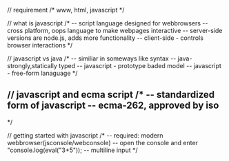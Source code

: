 // requirement
/* 
www, html, javascript
*/

// what is javascript
/*
-- script language designed for webbrowsers
-- cross platform, oops language to make webpages interactive
-- server-side versions are node.js, adds more functionality
-- client-side - controls browser interactions
*/

// javascript vs java
/*
-- similiar in someways like syntax
-- java-strongly,statically typed
-- javascript - prototype baded model
-- javascript - free-form lanaguage
*/

// javascript and ecma script
/*
--  standardized form of javascript
-- ecma-262, approved by iso
-- 
*/

// getting started with javascript
/*
-- required: modern webbrowser(jsconsole/webconsole)
-- open the console and enter "console.log(eval("3+5"));
-- multiline input 
*/
